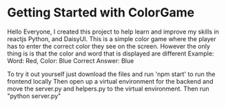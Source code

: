 # Getting Started with ColorGame

Hello Everyone, I created this project to help learn and improve my skills in reactjs Python, and DaisyUI. This is a 
simple color game where the player has to enter the correct color they see on the screen. However the only thing is
is that the color and word that is displayed are different
Example:
Word: Red, Color: Blue
Correct Answer: Blue

To try it out yourself just download the files and run 'npm start' to run the frontend locally
Then open up a virtual environment for the backend and move the server.py and helpers.py to the virtual environment.
Then run "python server.py"

